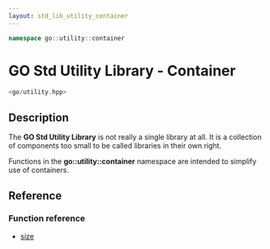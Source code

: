```yaml
---
layout: std_lib_utility_container
---
```


```c++
namespace go::utility::container
```

# GO Std Utility Library - Container

```c++
<go/utility.hpp>
```

## Description

The **GO Std Utility Library** is not really a single library at all. It is a collection
of components too small to be called libraries in their own right.

Functions in the **go\::utility\::container** namespace are intended to simplify use of
containers.

## Reference

### Function reference

* [size](./function_template_size.html)
